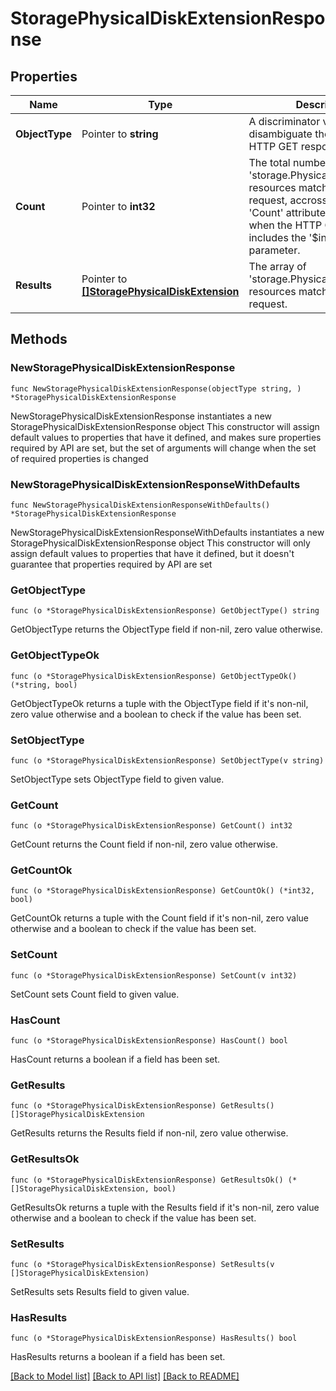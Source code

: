 # StoragePhysicalDiskExtensionResponse

## Properties

Name | Type | Description | Notes
------------ | ------------- | ------------- | -------------
**ObjectType** | Pointer to **string** | A discriminator value to disambiguate the schema of a HTTP GET response body. | 
**Count** | Pointer to **int32** | The total number of &#39;storage.PhysicalDiskExtension&#39; resources matching the request, accross all pages. The &#39;Count&#39; attribute is included when the HTTP GET request includes the &#39;$inlinecount&#39; parameter. | [optional] 
**Results** | Pointer to [**[]StoragePhysicalDiskExtension**](storage.PhysicalDiskExtension.md) | The array of &#39;storage.PhysicalDiskExtension&#39; resources matching the request. | [optional] 

## Methods

### NewStoragePhysicalDiskExtensionResponse

`func NewStoragePhysicalDiskExtensionResponse(objectType string, ) *StoragePhysicalDiskExtensionResponse`

NewStoragePhysicalDiskExtensionResponse instantiates a new StoragePhysicalDiskExtensionResponse object
This constructor will assign default values to properties that have it defined,
and makes sure properties required by API are set, but the set of arguments
will change when the set of required properties is changed

### NewStoragePhysicalDiskExtensionResponseWithDefaults

`func NewStoragePhysicalDiskExtensionResponseWithDefaults() *StoragePhysicalDiskExtensionResponse`

NewStoragePhysicalDiskExtensionResponseWithDefaults instantiates a new StoragePhysicalDiskExtensionResponse object
This constructor will only assign default values to properties that have it defined,
but it doesn't guarantee that properties required by API are set

### GetObjectType

`func (o *StoragePhysicalDiskExtensionResponse) GetObjectType() string`

GetObjectType returns the ObjectType field if non-nil, zero value otherwise.

### GetObjectTypeOk

`func (o *StoragePhysicalDiskExtensionResponse) GetObjectTypeOk() (*string, bool)`

GetObjectTypeOk returns a tuple with the ObjectType field if it's non-nil, zero value otherwise
and a boolean to check if the value has been set.

### SetObjectType

`func (o *StoragePhysicalDiskExtensionResponse) SetObjectType(v string)`

SetObjectType sets ObjectType field to given value.


### GetCount

`func (o *StoragePhysicalDiskExtensionResponse) GetCount() int32`

GetCount returns the Count field if non-nil, zero value otherwise.

### GetCountOk

`func (o *StoragePhysicalDiskExtensionResponse) GetCountOk() (*int32, bool)`

GetCountOk returns a tuple with the Count field if it's non-nil, zero value otherwise
and a boolean to check if the value has been set.

### SetCount

`func (o *StoragePhysicalDiskExtensionResponse) SetCount(v int32)`

SetCount sets Count field to given value.

### HasCount

`func (o *StoragePhysicalDiskExtensionResponse) HasCount() bool`

HasCount returns a boolean if a field has been set.

### GetResults

`func (o *StoragePhysicalDiskExtensionResponse) GetResults() []StoragePhysicalDiskExtension`

GetResults returns the Results field if non-nil, zero value otherwise.

### GetResultsOk

`func (o *StoragePhysicalDiskExtensionResponse) GetResultsOk() (*[]StoragePhysicalDiskExtension, bool)`

GetResultsOk returns a tuple with the Results field if it's non-nil, zero value otherwise
and a boolean to check if the value has been set.

### SetResults

`func (o *StoragePhysicalDiskExtensionResponse) SetResults(v []StoragePhysicalDiskExtension)`

SetResults sets Results field to given value.

### HasResults

`func (o *StoragePhysicalDiskExtensionResponse) HasResults() bool`

HasResults returns a boolean if a field has been set.


[[Back to Model list]](../README.md#documentation-for-models) [[Back to API list]](../README.md#documentation-for-api-endpoints) [[Back to README]](../README.md)


